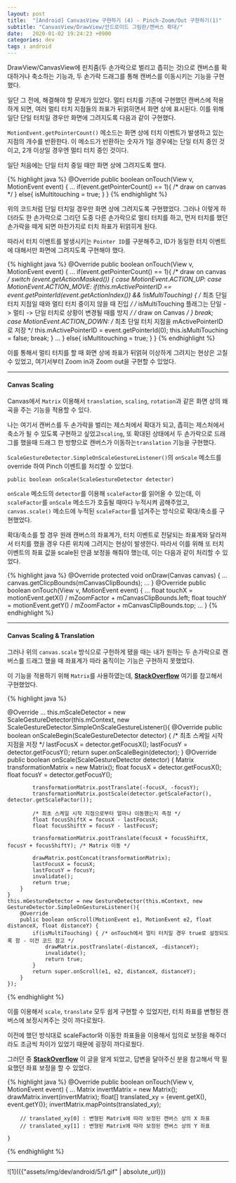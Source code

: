 ```yaml
---
layout: post
title:  "[Android] CanvasView 구현하기 (4) - Pinch-Zoom/Out 구현하기(1)"
subtitle: "CanvasView/DrawView/안드로이드 그림판/캔버스 확대/"
date:   2020-01-02 19:24:23 +0900
categories: dev
tags : android
---
```


DrawView/CanvasView에 핀치줌(두 손가락으로 벌리고 좁히는 것)으로 캔버스를 확대하거나 축소하는 기능과, 두 손가락 드래그를 통해 캔버스를 이동시키는 기능을 구현했다.

일단 그 전에, 해결해야 할 문제가 있었다. 멀티 터치를 기존에 구현했던 캔버스에 적용하게 되면, 여러 멀티 터치 지점들의 좌표가 뒤얽히면서 화면 상에 표시된다. 이를 위해 일단 단일 터치일 경우만 화면에 그려지도록 다음과 같이 구현했다.

`MotionEvent.getPointerCount()` 메소드는 화면 상에 터치 이벤트가 발생하고 있는 지점의 개수를 반환한다. 이 메소드가 반환하는 숫자가 1일 경우에는 단일 터치 중인 것이고, 2개 이상일 경우엔 멀티 터치 중인 것이다.

일단 처음에는 단일 터치 중일 때만 화면 상에 그려지도록 했다.

{% highlight java %}
@Override
public boolean onTouch(View v, MotionEvent event) {
    ...
    if(event.getPointerCount() == 1){
        /* draw on canvas */
    }
    else{
        isMultitouching = true;
    }
}
{% endhighlight %}

위의 코드처럼 단일 터치일 경우만 화면 상에 그려지도록 구현했었다. 그러나 이렇게 하더라도 한 손가락으로 그리던 도중 다른 손가락으로 멀티 터치를 하고, 먼저 터치를 했던 손가락을 떼게 되면 마찬가지로 터치 좌표가 뒤얽히게 된다.

따라서 터치 이벤트를 발생시키는 `Pointer ID`를 구분해주고, ID가 동일한 터치 이벤트에 대해서만 화면에 그려지도록 구현해야 했다.

{% highlight java %}
@Override
public boolean onTouch(View v, MotionEvent event) {
    ...
    if(event.getPointerCount() == 1){
        /* draw on canvas */
        switch (event.getActionMasked()) {
            case MotionEvent.ACTION_UP:
            case MotionEvent.ACTION_MOVE:
                if(this.mActivePointerID == event.getPointerId(event.getActionIndex()) && !isMultiTouching) {
                    /* 최초 단일 터치 지점일 때와 멀티 터치 중이지 않을 때 진입 */
                    /* isMultiTouching 플래그는 단일 -> 멀티 -> 단일 터치로 상황이 변경될 때를 방지 */
                    /* draw on Canvas */
                }
                break;
            case MotionEvent.ACTION_DOWN:
                /* 최초 단일 터치 지점을 mActivePointerID로 저장 */
                this.mActivePointerID = event.getPointerId(0);
                this.isMultiTouching = false;
                break;
        }
        ...
    }
    else{
        isMultitouching = true;
    }
}
{% endhighlight %}

이를 통해서 멀티 터치를 할 때 화면 상에 좌표가 뒤얽혀 이상하게 그려지는 현상은 고칠 수 있었고, 여기서부터 Zoom in과 Zoom out을 구현할 수 있었다.

-----------

#### Canvas Scaling

Canvas에서 `Matrix` 이용해서 `translation`, `scaling`, `rotation`과 같은 화면 상의 왜곡을 주는 기능을 적용할 수 있다.

나는 여기서 캔버스를 두 손가락을 벌리는 제스처에서 확대가 되고, 좁히는 제스처에서 축소가 될 수 있도록 구현하고 싶었고`scaling`, 또 확대된 상태에서 두 손가락으로 드래그를 했을때 드래그 한 방향으로 캔버스가 이동하는`translation` 기능을 구현했다.

`ScaleGestureDetector.SimpleOnScaleGestureListener()`의 `onScale` 메소드를 override 하여 Pinch 이벤트를 처리할 수 있었다.

`public boolean onScale(ScaleGestureDetector detector)` 

`onScale` 메소드의 `detector`를 이용해 `scaleFactor`를 읽어올 수 있는데, 이 `scaleFactor`를 `onScale` 메소드가 호출될 때마다 누적시켜 곱해주었고, `canvas.scale()` 메소드에 누적된 `scaleFactor`를 넘겨주는 방식으로 확대/축소를 구현했었다.

확대/축소를 할 경우 원래 캔버스의 좌표계가, 터치 이벤트로 전달되는 좌표계와 달라져서 터치를 했을 경우 다른 위치에 그려지는 현상이 발생한다. 따라서 이를 위해 또 터치 이벤트의 좌표 값을 scale된 만큼 보정을 해줘야 했는데, 이는 다음과 같이 처리할 수 있었다.

{% highlight java %}
    @Override
    protected void onDraw(Canvas canvas) {
        ...
        canvas.getClicpBounds(mCanvasClipBounds);
        ...
    }
    @Override
    public boolean onTouch(View v, MotionEvent event) {
        ...
        float touchX = motionEvent.getX() / mZoomFactor + mCanvasClipBounds.left;
        float touchY = motionEvent.getY() / mZoomFactor + mCanvasClipBounds.top;
        ...
    }
{% endhighlight %}

-----------

#### Canvas Scaling & Translation

그러나 위의 `canvas.scale` 방식으로 구헌하게 됐을 때는 내가 원하는 두 손가락으로 캔버스를 드래그 했을 때 좌표계가 따라 움직이는 기능은 구현하지 못했었다.

이 기능을 적용하기 위해 `Matrix`를 사용하였는데, **[StackOverflow]({{"https://stackoverflow.com/questions/19458094/canvas-zooming-in-shifting-and-scaling-on-android"}})** 여기를 참고해서 구현했었다.

{% highlight java %}

@Override
    ...
    this.mScaleDetector = new ScaleGestureDetector(this.mContext, new ScaleGestureDetector.SimpleOnScaleGestureListener(){
        @Override
        public boolean onScaleBegin(ScaleGestureDetector detector) {
            /* 최초 스케일 시작 지점을 저장 */
            lastFocusX = detector.getFocusX();
            lastFocusY = detector.getFocusY();
            return super.onScaleBegin(detector);
        }
        @Override
        public boolean onScale(ScaleGestureDetector detector) {
            Matrix transformationMatrix = new Matrix();
            float focusX = detector.getFocusX();
            float focusY = detector.getFocusY();
            
            transformationMatrix.postTranslate(-focusX, -focusY);
            transformationMatrix.postScale(detector.getScaleFactor(), detector.getScaleFactor());
            
            /* 최초 스케일 시작 지점으로부터 얼마나 이동했는지 측정 */
            float focusShiftX = focusX - lastFocusX;
            float focusShiftY = focusY - lastFocusY;

            transformationMatrix.postTranslate(focusX + focusShiftX, focusY + focusShiftY); /* Matrix 이동 */
            
            drawMatrix.postConcat(transformationMatrix);
            lastFocusX = focusX;
            lastFocusY = focusY;
            invalidate();
            return true;
        }
    }
    this.mGestureDetector = new GestureDetector(this.mContext, new GestureDetector.SimpleOnGestureListener(){
        @Override
        public boolean onScroll(MotionEvent e1, MotionEvent e2, float distanceX, float distanceY) {
            if(isMultiTouching) { /* onTouch에서 멀티 터치일 경우 true로 설정되도록 함 - 이전 코드 참고 */
                drawMatrix.postTranslate(-distanceX, -distanceY);
                invalidate();
                return true;
            }
            return super.onScroll(e1, e2, distanceX, distanceY);
        }
    });
{% endhighlight %}

이를 이용해서 `scale`, `translate` 모두 쉽게 구현할 수 있었지만, 터치 좌표를 변형된 캔버스에 보정시켜주는 것이 까다로웠다.

이전에 했던 방식대로 scaleFactor와 이동한 좌표들을 이용해서 임의로 보정을 해주더라도 조금씩 차이가 있었기 때문에 굉장히 까다로웠다.

그러던 중 **[StackOverflow]({{"https://stackoverflow.com/questions/9016230/convert-touched-value-to-points-based-on-matrix"}})** 이 글을 알게 되었고, 답변을 달아주신 분을 참고해서 딱 필요했던 좌표 보정을 할 수 있었다.

{% highlight java %}
    @Override
    public boolean onTouch(View v, MotionEvent event) {
        ...
        Matrix invertMatrix = new Matrix();
        drawMatrix.invert(invertMatrix);
        float[] translated_xy = {event.getX(), event.getY()};
        invertMatrix.mapPoints(translated_xy);

        // translated_xy[0] : 변형된 Matrix에 따라 보정된 캔버스 상의 X 좌표
        // translated_xy[1] : 변형된 Matrix에 따라 보정된 캔버스 상의 Y 좌표

    }
{% endhighlight %}

------------------

![1]({{"assets/img/dev/android/5/1.gif" | absolute_url}})